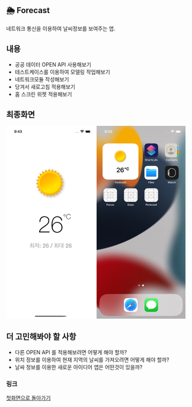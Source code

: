 ## 🌦 Forecast
네트워크 통신을 이용하여 날씨정보를 보여주는 앱.

## 내용
- 공공 데이터 OPEN API 사용해보기
- 테스트케이스를 이용하여 모델링 작업해보기
- 네트워크모듈 작성해보기
- 당겨서 새로고침 적용해보기
- 홈 스크린 위젯 적용해보기

## 최종화면
<img width="240" alt="최종화면 1" src="Screenshots/1.png"/> <img width="240" alt="최종화면 1" src="Screenshots/2.png"/>

## 더 고민해봐야 할 사항
- 다른 OPEN API 를 적용해보려면 어떻게 해야 할까?
- 위치 정보를 이용하여 현재 지역의 날씨를 가져오려면 어떻게 해야 할까?
- 날싸 정보를 이용한 새로운 아이디어 앱은 어떤것이 있을까?

### 링크
[첫화면으로 돌아가기](https://github.com/iwill-hwang/fastcampus-ios)
